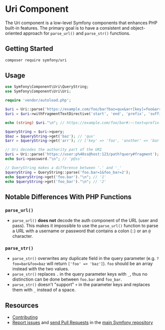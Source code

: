 Uri Component
=============

The Uri component is a low-level Symfony components that enhances PHP built-in
features. The primary goal is to have a consistent and object-oriented approach
for `parse_url()` and `parse_str()` functions.

Getting Started
---------------

```bash
composer require symfony/uri
```

Usage
-----

```php
use Symfony\Component\Uri\QueryString;
use Symfony\Component\Uri\Uri;

require 'vendor/autoload.php';

$uri = Uri::parse('https://example.com/foo/bar?baz=qux&arr[key]=foo&arr[another]=bar');
$uri = $uri->withFragmentTextDirective('start', 'end', 'prefix', 'suffix');

echo (string) $uri."\n"; // https://example.com/foo/bar#:~:text=prefix-,start,end,-suffix

$queryString = $uri->query;
$baz = $queryString->get('baz'); // 'qux'
$arr = $queryString->get('arr'); // ['key' => 'foo', 'another' => 'bar']

// Uri decodes the authority part of the URI
$uri = Uri::parse('https://user:p%40ss@host:123/path?query#fragment');
echo $uri->password."\n"; // 'p@ss'

// QueryString makes a difference between '.' and '_'
$queryString = QueryString::parse('foo.bar=1&foo_bar=2');
echo $queryString->get('foo.bar')."\n"; // '1'
echo $queryString->get('foo_bar')."\n"; // '2'
```

Notable Differences With PHP Functions
--------------------------------------

### `parse_url()`

 * `parse_url()` **does not** decode the auth component of the URL (user and
   pass). This makes it impossible to use the `parse_url()` function to parse
   a URL with a username or password that contains a colon (`:`) or
   an `@` character.

### `parse_str()`

 * `parse_str()` overwrites any duplicate field in the query parameter
   (e.g. `?foo=bar&foo=baz` will return `['foo' => 'baz']`). `foo` should be an
   array instead with the two values.
 * `parse_str()` replaces `.` in the query parameter keys with `_`, thus no
   distinction can be done between `foo.bar` and `foo_bar`.
 * `parse_str()` doesn't "support" `+` in the parameter keys and replaces them
  with `_` instead of a space.

Resources
---------

 * [Contributing](https://symfony.com/doc/current/contributing/index.html)
 * [Report issues](https://github.com/symfony/symfony/issues) and
   [send Pull Requests](https://github.com/symfony/symfony/pulls)
   in the [main Symfony repository](https://github.com/symfony/symfony)
